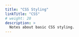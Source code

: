 ```yaml
---
title: "CSS Styling"
linkTitle: "CSS"
# weight: 20
description: >
  Notes about basic CSS styling.
---
```

